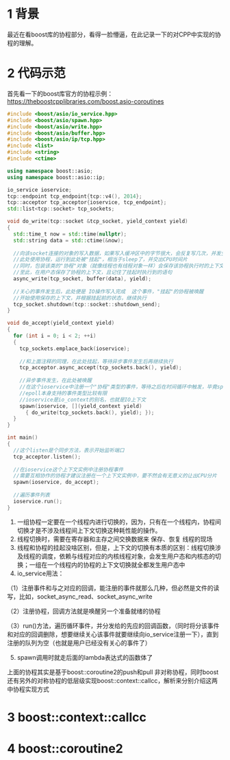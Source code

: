 # 1 背景
最近在看boost库的协程部分，看得一脸懵逼，在此记录一下的对CPP中实现的协程的理解。

# 2 代码示范

首先看一下的boost库官方的协程示例：https://theboostcpplibraries.com/boost.asio-coroutines

```cpp
#include <boost/asio/io_service.hpp>
#include <boost/asio/spawn.hpp>
#include <boost/asio/write.hpp>
#include <boost/asio/buffer.hpp>
#include <boost/asio/ip/tcp.hpp>
#include <list>
#include <string>
#include <ctime>

using namespace boost::asio;
using namespace boost::asio::ip;

io_service ioservice;
tcp::endpoint tcp_endpoint{tcp::v4(), 2014};
tcp::acceptor tcp_acceptor{ioservice, tcp_endpoint};
std::list<tcp::socket> tcp_sockets;

void do_write(tcp::socket &tcp_socket, yield_context yield)
{
  std::time_t now = std::time(nullptr);
  std::string data = std::ctime(&now);
  
  //向该socket连接的对象的写入数据，如果写入缓冲区中的字节很大，会反复写几次，并发生等待，产生阻塞现象
  //此处使用协程，运行到此处被"挂起"，相当于sleep了，并交出CPU时间片
  //同时，包装该类的"协程"对象（就像线程也有线程对象一样）会保存该协程执行时的上下文
  //至此，在用户态保存了协程的上下文，且记住了挂起时执行到的语句
  async_write(tcp_socket, buffer(data), yield);
  
  //关心的事件发生后，此处便是 IO操作写入完成  这个事件，"挂起"的协程被唤醒
  //开始使用保存的上下文，并根据挂起前的状态，继续执行
  tcp_socket.shutdown(tcp::socket::shutdown_send);
}

void do_accept(yield_context yield)
{
  for (int i = 0; i < 2; ++i)
  {
    tcp_sockets.emplace_back(ioservice);
    
    //和上面注释的同理，在此处挂起，等待异步事件发生后再继续执行
    tcp_acceptor.async_accept(tcp_sockets.back(), yield);
    
    //异步事件发生，在此处被唤醒
    //在这个ioservice中注册一个"协程"类型的事件，等待之后在时间循环中触发，毕竟spawn就是专门给协程用的方法
    //epoll本身支持的事件类型比较有限
    //ioservice是io_context的别名，也就是IO上下文
    spawn(ioservice, [](yield_context yield)
      { do_write(tcp_sockets.back(), yield); });
  }
}

int main()
{
  //这个listen是个同步方法，表示开始监听端口
  tcp_acceptor.listen();
  
  //在ioservice这个上下文实例中注册协程事件
  //需要互相协作的协程才建议注册在一个上下文实例中，要不然会有无意义的让出CPU分片
  spawn(ioservice, do_accept);
  
  //遍历事件列表
  ioservice.run();
}
```

1. 一组协程一定要在一个线程内进行切换的，因为，只有在一个线程内，协程间切换才是不涉及线程间上下文切换这种耗性能的操作。
2. 线程切换时，需要在寄存器和主存之间交换数据来  保存、恢复 线程的现场
3. 线程和协程的挂起没啥区别，但是，上下文的切换有本质的区别：线程切换涉及线程的调度，依赖与线程对应的内核线程对象，会发生用户态和内核态的切换；一组在一个线程内的协程的上下文切换就全都发生用户态中
4. io_service用法：

（1）注册事件和与之对应的回调，能注册的事件就那么几种，但必然是文件的读写，比如，socket_async_read、socket_async_write

（2）注册协程，回调方法就是唤醒另一个准备就绪的协程

（3）run()方法，遍历循环事件，并分发给的先应的回调函数，（同时将分该事件和对应的回调删除，想要继续关心该事件就要继续向io_service注册一下），直到注册的队列为空（也就是用户已经没有关心的事件了）

5. spawn调用时就走后面的lambda表达式的函数体了

上面的协程其实是基于boost::coroutine2的push和pull 非对称协程，同时boost还有另外的对称协程的低层级实现boost::context::callcc，解析来分别介绍这两中协程实现方式

# 3 boost::context::callcc



# 4 boost::coroutine2


